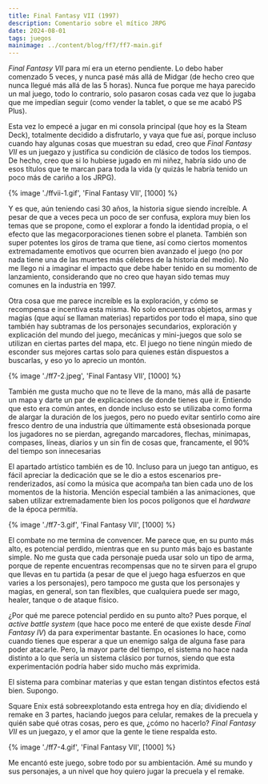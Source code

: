 ```yaml
---
title: Final Fantasy VII (1997)
description: Comentario sobre el mítico JRPG
date: 2024-08-01
tags: juegos
mainimage: ../content/blog/ff7/ff7-main.gif
---
```


*Final Fantasy VII* para mí era un eterno pendiente. Lo debo haber comenzado 5 veces, y nunca pasé más allá de Midgar (de hecho creo que nunca llegué más allá de las 5 horas). Nunca fue porque me haya parecido un mal juego, todo lo contrario, solo pasaron cosas cada vez que lo jugaba que me impedían seguir (como vender la tablet, o que se me acabó PS Plus).

Esta vez lo empecé a jugar en mi consola principal (que hoy es la Steam Deck), totalmente decidido a disfrutarlo, y vaya que fue así, porque incluso cuando hay algunas cosas que muestran su edad, creo que *Final Fantasy VII* es un juegazo y justifica su condición de clásico de todos los tiempos. De hecho, creo que si lo hubiese jugado en mi niñez, habría sido uno de esos títulos que te marcan para toda la vida (y quizás le habría tenido un poco más de cariño a los JRPG).

{% image './ffvii-1.gif', 'Final Fantasy VII', [1000] %}

Y es que, aún teniendo casi 30 años, la historia sigue siendo increíble. A pesar de que a veces peca un poco de ser confusa, explora muy bien los temas que se propone, como el explorar a fondo la identidad propia, o el efecto que las megacorporaciones tienen sobre el planeta. También son super potentes los giros de trama que tiene, así como ciertos momentos extremadamente emotivos que ocurren bien avanzado el juego (no por nada tiene una de las muertes más célebres de la historia del medio). No me llego ni a imaginar el impacto que debe haber tenido en su momento de lanzamiento, considerando que no creo que hayan sido temas muy comunes en la industria en 1997. 

Otra cosa que me parece increíble es la exploración, y cómo se recompensa e incentiva esta misma. No solo encuentras objetos, armas y magias (que aquí se llaman materias) repartidos por todo el mapa, sino que también hay subtramas de los personajes secundarios, exploración y explicación del mundo del juego, mecánicas y mini-juegos que solo se utilizan en ciertas partes del mapa, etc. El juego no tiene ningún miedo de esconder sus mejores cartas solo para quienes están dispuestos a buscarlas, y eso yo lo aprecio un montón.

{% image './ff7-2.jpeg', 'Final Fantasy VII', [1000] %}

También me gusta mucho que no te lleve de la mano, más allá de pasarte un mapa y darte un par de explicaciones de donde tienes que ir. Entiendo que esto era común antes, en donde incluso esto se utilizaba como forma de alargar la duración de los juegos, pero no puedo evitar sentirlo como aire fresco dentro de una industria que últimamente está obsesionada porque los jugadores no se pierdan, agregando marcadores, flechas, minimapas, compases, líneas, diarios y un sin fin de cosas que, francamente, el 90% del tiempo son innecesarias

El apartado artístico también es de 10. Incluso para un juego tan antiguo, es fácil apreciar la dedicación que se le dio a estos escenarios pre-renderizados, así como la música que acompaña tan bien cada uno de los momentos de la historia. Mención especial también a las animaciones, que saben utilizar extremadamente bien los pocos polígonos que el *hardware* de la época permitía.

{% image './ff7-3.gif', 'Final Fantasy VII', [1000] %}

El combate no me termina de convencer. Me parece que, en su punto más alto, es potencial perdido, mientras que en su punto más bajo es bastante simple. No me gusta que cada personaje pueda usar solo un tipo de arma, porque de repente encuentras recompensas que no te sirven para el grupo que llevas en tu partida (a pesar de que el juego haga esfuerzos en que varies a los personajes), pero tampoco me gusta que los personajes y magias, en general, son tan flexibles, que cualquiera puede ser mago, healer, tanque o de ataque físico.

¿Por qué me parece potencial perdido en su punto alto? Pues porque, el *active battle system* (que hace poco me enteré de que existe desde *Final Fantasy IV*) da para experimentar bastante. En ocasiones lo hace, como cuando tienes que esperar a que un enemigo salga de alguna fase para poder atacarle. Pero, la mayor parte del tiempo, el sistema no hace nada distinto a lo que sería un sistema clásico por turnos, siendo que esta experimentación podría haber sido mucho más exprimida.

El sistema para combinar materias y que estan tengan distintos efectos está bien. Supongo.

Square Enix está sobreexplotando esta entrega hoy en día; dividiendo el remake en 3 partes, haciando juegos para celular, remakes de la precuela y quién sabe qué otras cosas, pero es que, ¿cómo no hacerlo? *Final Fantasy VII* es un juegazo, y el amor que la gente le tiene respalda esto.

{% image './ff7-4.gif', 'Final Fantasy VII', [1000] %}

Me encantó este juego, sobre todo por su ambientación. Amé su mundo y sus personajes, a un nivel que hoy quiero jugar la precuela y el remake.